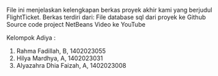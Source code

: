 File ini menjelaskan kelengkapan berkas proyek akhir kami yang berjudul FlightTicket. Berkas terdiri dari:
File database sql dari proyek ke Github
Source code project NetBeans
Video ke YouTube

Kelompok Adiya :
1. Rahma Fadillah, B, 1402023055
2. Hilya Mardhya, A, 1402023031
3. Alyazahra Dhia Faizah, A, 1402023008
